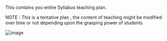 This contains you entire Syllabus teaching plan.

NOTE : This is a tentative plan , the content of teaching might be modified over time
or not depending upon the grasping power of students 


![image](https://github.com/user-attachments/assets/5c872607-e64c-4ccf-9344-0f33137b3ab6)
